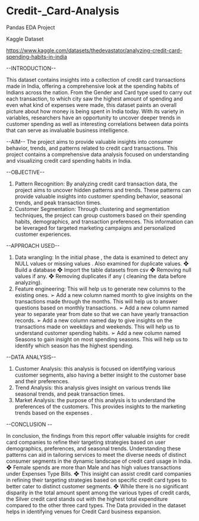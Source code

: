 # Credit-_Card-Analysis
Pandas EDA Project

Kaggle Dataset

https://www.kaggle.com/datasets/thedevastator/analyzing-credit-card-spending-habits-in-india

--INTRODUCTION--

This dataset contains insights into a collection of credit card transactions made in India, offering a comprehensive look at the spending habits of Indians across the nation. From the Gender and Card type used to carry out each transaction, to which city saw the highest amount of spending and even what kind of expenses were made, this dataset paints an overall picture about how money is being spent in India today. With its variety in variables, researchers have an opportunity to uncover deeper trends in customer spending as well as interesting correlations between data points that can serve as invaluable business intelligence.

--AIM--
The project aims to provide valuable insights into consumer behavior, trends, and patterns related to credit card transactions. This project contains a comprehensive data analysis focused on understanding and visualizing credit card spending habits in India.

--OBJECTIVE--
1. Pattern Recognition: By analyzing  credit card transaction data, the project aims to uncover hidden patterns and trends. These patterns can provide valuable insights into customer spending behavior, seasonal trends, and peak transaction times.
2. Customer Segmentation: Through clustering and segmentation techniques, the project can group customers based on their spending habits, demographics, and transaction preferences. This information can be leveraged for targeted marketing campaigns and personalized customer experiences.


--APPROACH  USED--

1. Data wrangling: 
   In the  initial phase , the data is examined to detect any NULL values or missing values . Also examined for duplicate values. 
❖	Build a database
❖	Import the table datasets from csv
❖	Removing null values if any.
❖	Removing duplicates if any ( cleaning the data before analyzing). 
 2.  Feature engineering:
 This will help us to generate new columns to the existing ones.
➢	 Add a new column named month to give insights on the transactions made through the months. This will help us to answer questions based on monthly transactions.
➢	Add a new column named year to separate year from date so that we can have yearly transaction records.
➢	Add a new column named day to give insights on the transactions made on weekdays and weekends. This will help us to understand customer spending habits.
➢	Add a new column named Seasons to gain insight on most spending seasons. This will help us to identify which season has the highest spending.



--DATA  ANALYSIS--

1.	Customer Analysis: this analysis is focused on identifying various customer segments, also having a better insight to the customer base and their  preferences.
2.	Trend Analysis: this analysis gives insight on various trends like seasonal trends, and peak transaction times.
3.	Market Analysis: the purpose of this analysis is to understand the preferences of the customers. This provides insights to the marketing trends based on the expenses . 

  --CONCLUSION --
  
In conclusion, the findings from this report offer valuable insights for credit card companies to refine their targeting strategies based on user demographics, preferences, and seasonal trends. Understanding these patterns can aid in tailoring services to meet the diverse needs of distinct consumer segments in the dynamic landscape of credit card usage in India.
❖	Female spends are more than Male and has high values transactions under Expenses Type Bills.
❖	This insight can assist credit card companies in refining their targeting strategies based on specific credit card types to better cater to distinct customer segments.
❖	While there is no significant disparity in the total amount spent among the various types of credit cards, the Silver credit card stands out with the highest total expenditure compared to the other three card types.
The Data provided in the dataset helps in identifying venues for Credit Card business expansion.


